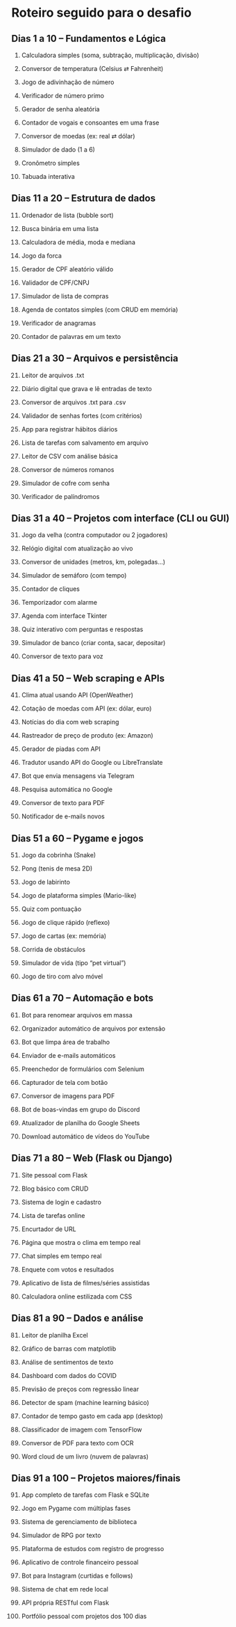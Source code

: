 # **Roteiro seguido para o desafio**

## Dias 1 a 10 – Fundamentos e Lógica

1. Calculadora simples (soma, subtração, multiplicação, divisão)

2. Conversor de temperatura (Celsius ⇄ Fahrenheit)

3. Jogo de adivinhação de número

4. Verificador de número primo

5. Gerador de senha aleatória

6. Contador de vogais e consoantes em uma frase

7. Conversor de moedas (ex: real ⇄ dólar)

8. Simulador de dado (1 a 6)

9. Cronômetro simples

10. Tabuada interativa

## Dias 11 a 20 – Estrutura de dados

11. Ordenador de lista (bubble sort)

12. Busca binária em uma lista

13. Calculadora de média, moda e mediana

14. Jogo da forca

15. Gerador de CPF aleatório válido

16. Validador de CPF/CNPJ

17. Simulador de lista de compras

18. Agenda de contatos simples (com CRUD em memória)

19. Verificador de anagramas

20. Contador de palavras em um texto

## Dias 21 a 30 – Arquivos e persistência

21. Leitor de arquivos .txt

22. Diário digital que grava e lê entradas de texto

23. Conversor de arquivos .txt para .csv

24. Validador de senhas fortes (com critérios)

25. App para registrar hábitos diários

26. Lista de tarefas com salvamento em arquivo

27. Leitor de CSV com análise básica

28. Conversor de números romanos

29. Simulador de cofre com senha

30. Verificador de palíndromos

## Dias 31 a 40 – Projetos com interface (CLI ou GUI)

31. Jogo da velha (contra computador ou 2 jogadores)

32. Relógio digital com atualização ao vivo

33. Conversor de unidades (metros, km, polegadas...)

34. Simulador de semáforo (com tempo)

35. Contador de cliques

36. Temporizador com alarme

37. Agenda com interface Tkinter

38. Quiz interativo com perguntas e respostas

39. Simulador de banco (criar conta, sacar, depositar)

40. Conversor de texto para voz

## Dias 41 a 50 – Web scraping e APIs

41. Clima atual usando API (OpenWeather)

42. Cotação de moedas com API (ex: dólar, euro)

43. Notícias do dia com web scraping

44. Rastreador de preço de produto (ex: Amazon)

45. Gerador de piadas com API

46. Tradutor usando API do Google ou LibreTranslate

47. Bot que envia mensagens via Telegram

48. Pesquisa automática no Google

49. Conversor de texto para PDF

50. Notificador de e-mails novos

## Dias 51 a 60 – Pygame e jogos

51. Jogo da cobrinha (Snake)

52. Pong (tenis de mesa 2D)

53. Jogo de labirinto

54. Jogo de plataforma simples (Mario-like)

55. Quiz com pontuação

56. Jogo de clique rápido (reflexo)

57. Jogo de cartas (ex: memória)

58. Corrida de obstáculos

59. Simulador de vida (tipo “pet virtual”)

60. Jogo de tiro com alvo móvel

## Dias 61 a 70 – Automação e bots

61. Bot para renomear arquivos em massa

62. Organizador automático de arquivos por extensão

63. Bot que limpa área de trabalho

64. Enviador de e-mails automáticos

65. Preenchedor de formulários com Selenium

66. Capturador de tela com botão

67. Conversor de imagens para PDF

68. Bot de boas-vindas em grupo do Discord

69. Atualizador de planilha do Google Sheets

70. Download automático de vídeos do YouTube

## Dias 71 a 80 – Web (Flask ou Django)

71. Site pessoal com Flask

72. Blog básico com CRUD

73. Sistema de login e cadastro

74. Lista de tarefas online

75. Encurtador de URL

76. Página que mostra o clima em tempo real

77. Chat simples em tempo real

78. Enquete com votos e resultados

79. Aplicativo de lista de filmes/séries assistidas

80. Calculadora online estilizada com CSS

## Dias 81 a 90 – Dados e análise

81. Leitor de planilha Excel

82. Gráfico de barras com matplotlib

83. Análise de sentimentos de texto

84. Dashboard com dados do COVID

85. Previsão de preços com regressão linear

86. Detector de spam (machine learning básico)

87. Contador de tempo gasto em cada app (desktop)

88. Classificador de imagem com TensorFlow

89. Conversor de PDF para texto com OCR

90. Word cloud de um livro (nuvem de palavras)

## Dias 91 a 100 – Projetos maiores/finais

91. App completo de tarefas com Flask e SQLite

92. Jogo em Pygame com múltiplas fases

93. Sistema de gerenciamento de biblioteca

94. Simulador de RPG por texto

95. Plataforma de estudos com registro de progresso

96. Aplicativo de controle financeiro pessoal

97. Bot para Instagram (curtidas e follows)

98. Sistema de chat em rede local

99. API própria RESTful com Flask

100. Portfólio pessoal com projetos dos 100 dias